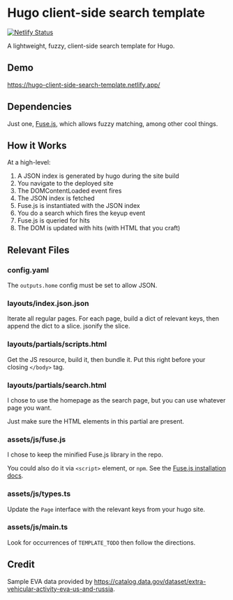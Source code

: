 # Hugo client-side search template

[![Netlify Status](https://api.netlify.com/api/v1/badges/bb28781b-4732-4e74-b3de-c5f27ac37d14/deploy-status)](https://app.netlify.com/sites/hugo-client-side-search-template/deploys)

A lightweight, fuzzy, client-side search template for Hugo.

## Demo

<https://hugo-client-side-search-template.netlify.app/>

## Dependencies

Just one, [Fuse.js](https://fusejs.io/), which allows fuzzy matching, among other cool things.

## How it Works

At a high-level:

1. A JSON index is generated by hugo during the site build
1. You navigate to the deployed site
1. The DOMContentLoaded event fires
1. The JSON index is fetched
1. Fuse.js is instantiated with the JSON index
1. You do a search which fires the keyup event
1. Fuse.js is queried for hits
1. The DOM is updated with hits (with HTML that you craft)

## Relevant Files

### config.yaml

The `outputs.home` config must be set to allow JSON.

### layouts/index.json.json

Iterate all regular pages. For each page, build a dict of relevant keys, then append the dict to a slice. jsonify the slice.

### layouts/partials/scripts.html

Get the JS resource, build it, then bundle it. Put this right before your closing `</body>` tag.

### layouts/partials/search.html

I chose to use the homepage as the search page, but you can use whatever page you want.

Just make sure the HTML elements in this partial are present.

### assets/js/fuse.js

I chose to keep the minified Fuse.js library in the repo.

You could also do it via `<script>` element, or `npm`. See the [Fuse.js installation docs](https://fusejs.io/getting-started/installation.html).

### assets/js/types.ts

Update the `Page` interface with the relevant keys from your hugo site.

### assets/js/main.ts

Look for occurrences of `TEMPLATE_TODO` then follow the directions.

## Credit

Sample EVA data provided by <https://catalog.data.gov/dataset/extra-vehicular-activity-eva-us-and-russia>.
